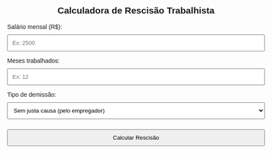 
<html lang="pt-br">
<head>
    <meta charset="UTF-8">
    <meta name="viewport" content="width=device-width, initial-scale=1.0">
    <title>Calculadora de Rescisão Trabalhista</title>
    <style>
        body { font-family: Arial, sans-serif; max-width: 600px; margin: 50px auto; padding: 20px; }
        h2 { text-align: center; }
        input, select, button { width: 100%; padding: 10px; margin-top: 10px; }
        .resultado { margin-top: 20px; padding: 15px; background-color: #f0f8ff; border-radius: 5px; }
    </style>
<script async src="https://pagead2.googlesyndication.com/pagead/js/adsbygoogle.js?client=ca-pub-7748164045099852"
     crossorigin="anonymous"></script>
</head>
<body><amp-auto-ads type="adsense"
        data-ad-client="ca-pub-7748164045099852">
</amp-auto-ads>

<h2>Calculadora de Rescisão Trabalhista</h2>

<label>Salário mensal (R$):</label>
<input type="number" id="salario" placeholder="Ex: 2500">

<label>Meses trabalhados:</label>
<input type="number" id="meses" placeholder="Ex: 12">

<label>Tipo de demissão:</label>
<select id="tipoDemissao">
    <option value="semJustaCausa">Sem justa causa (pelo empregador)</option>
    <option value="pedidoDemissao">Pedido de demissão (pelo empregado)</option>
</select>

<button onclick="calcularRescisao()">Calcular Rescisão</button>

<div class="resultado" id="resultado" style="display:none;"></div>

<script>
function calcularRescisao() {
    let salario = parseFloat(document.getElementById('salario').value);
    let meses = parseInt(document.getElementById('meses').value);
    let tipoDemissao = document.getElementById('tipoDemissao').value;

    if (isNaN(salario) || isNaN(meses) || salario <= 0 || meses <= 0) {
        alert("Preencha os campos corretamente!");
        return;
    }

    let feriasProporcionais = salario / 12 * meses;
    let decimoTerceiro = salario / 12 * meses;
    let multaFgts = (tipoDemissao === "semJustaCausa") ? salario * 0.40 : 0;

    let totalRescisao = feriasProporcionais + decimoTerceiro + multaFgts;

    document.getElementById('resultado').innerHTML = `
        <strong>Férias proporcionais:</strong> R$ ${feriasProporcionais.toFixed(2)}<br>
        <strong>13º Salário proporcional:</strong> R$ ${decimoTerceiro.toFixed(2)}<br>
        <strong>Multa FGTS (40%):</strong> R$ ${multaFgts.toFixed(2)}<br>
        <hr>
        <strong>Total aproximado:</strong> R$ ${totalRescisao.toFixed(2)}
    `;

    document.getElementById('resultado').style.display = 'block';
}
</script>

</body>
</html>
